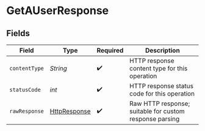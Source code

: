 # GetAUserResponse


## Fields

| Field                                                                                                                         | Type                                                                                                                          | Required                                                                                                                      | Description                                                                                                                   |
| ----------------------------------------------------------------------------------------------------------------------------- | ----------------------------------------------------------------------------------------------------------------------------- | ----------------------------------------------------------------------------------------------------------------------------- | ----------------------------------------------------------------------------------------------------------------------------- |
| `contentType`                                                                                                                 | *String*                                                                                                                      | :heavy_check_mark:                                                                                                            | HTTP response content type for this operation                                                                                 |
| `statusCode`                                                                                                                  | *int*                                                                                                                         | :heavy_check_mark:                                                                                                            | HTTP response status code for this operation                                                                                  |
| `rawResponse`                                                                                                                 | [HttpResponse<InputStream>](https://docs.oracle.com/en/java/javase/11/docs/api/java.net.http/java/net/http/HttpResponse.html) | :heavy_check_mark:                                                                                                            | Raw HTTP response; suitable for custom response parsing                                                                       |